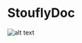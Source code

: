 # StouflyDoc

![alt text](https://github.com/Benji-devw/stoufly_doc/tree/main/public/StouflyDocPreview.jpg?raw=true)